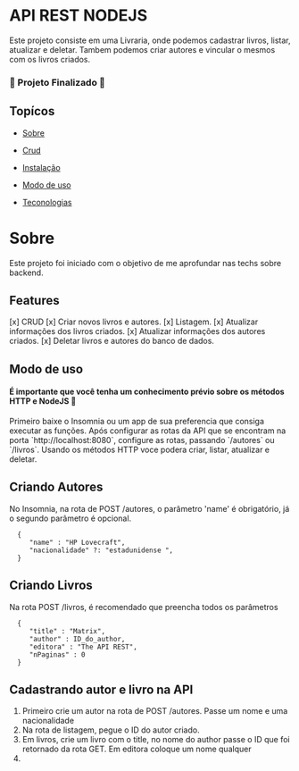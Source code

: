 <h1>API REST NODEJS</h1>

<p align='star'>Este projeto consiste em uma Livraria, onde podemos cadastrar livros, listar, atualizar e deletar. Tambem podemos criar autores e vincular o mesmos com os livros criados.</p>

<h3> 🏁 Projeto Finalizado 🏁 </h3>

<h2>Topícos</h2>

* [Sobre](#Sobre)
* [Crud](#Crud)
* [Instalação](#Instalação)
* [Modo de uso](#Modo-de-uso)

* [Teconologias](#teconologias)

# Sobre
Este projeto foi iniciado com o objetivo de me aprofundar nas techs sobre backend.
## Features
[x] CRUD 
[x] Criar novos livros e autores.
[x] Listagem.
[x] Atualizar informações dos livros criados.
[x] Atualizar informações dos autores criados.
[x] Deletar livros e autores do banco de dados.


## Modo de uso
<h4> É importante que você tenha um conhecimento prévio sobre os métodos HTTP e NodeJS 🚧 </h4>
<p>Primeiro baixe o Insomnia ou um app de sua preferencia que consiga executar as funções.
Após configurar as rotas da API que se encontram na porta `http://localhost:8080`, configure as rotas, passando `/autores` ou `/livros`. Usando os métodos HTTP voce podera criar, listar, atualizar e deletar.</p>


## Criando Autores

No Insomnia, na rota de POST /autores, o parâmetro 'name' é obrigatório, já o segundo parâmetro é opcional.

      {
         "name" : "HP Lovecraft",
         "nacionalidade" ?: "estadunidense ",
      }

## Criando Livros
Na rota POST /livros, é recomendado que preencha todos os parâmetros

      {
         "title" : "Matrix",
         "author" : ID_do_author,
         "editora" : "The API REST",
         "nPaginas" : 0
      }

## Cadastrando autor e livro na API
1. Primeiro crie um autor na rota de POST /autores. Passe um nome e uma nacionalidade
2. Na rota de listagem, pegue o ID do autor criado.
3. Em livros, crie um livro com o title, no nome do author passe o ID que foi retornado da rota GET. Em editora coloque um nome qualquer
4. 

<!-- readgithub -->
